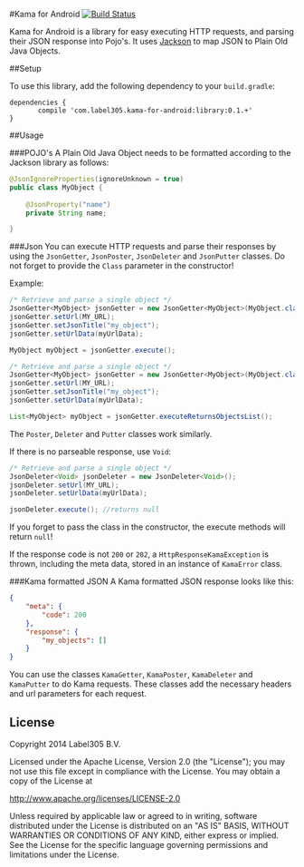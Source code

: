 #Kama for Android [![Build Status](https://travis-ci.org/Label305/Kama-for-Android.svg?branch=master)](https://travis-ci.org/Label305/Kama-for-Android)

Kama for Android is a library for easy executing HTTP requests, and parsing their JSON response into Pojo's. It uses [Jackson](https://github.com/FasterXML/jackson) to map JSON to Plain Old Java Objects.

##Setup

To use this library, add the following dependency to your `build.gradle`:

```
dependencies {
       compile 'com.label305.kama-for-android:library:0.1.+'
}
```
    
##Usage

###POJO's
A Plain Old Java Object needs to be formatted according to the Jackson library as follows:
```java
@JsonIgnoreProperties(ignoreUnknown = true)
public class MyObject {
    
    @JsonProperty("name")
    private String name;

}
```

###Json
You can execute HTTP requests and parse their responses by using the `JsonGetter`, `JsonPoster`, `JsonDeleter` and `JsonPutter` classes. Do not forget to provide the `Class` parameter in the constructor! 

Example:
```java
/* Retrieve and parse a single object */
JsonGetter<MyObject> jsonGetter = new JsonGetter<MyObject>(MyObject.class);
jsonGetter.setUrl(MY_URL);
jsonGetter.setJsonTitle("my_object");
jsonGetter.setUrlData(myUrlData);

MyObject myObject = jsonGetter.execute();

/* Retrieve and parse a single object */
JsonGetter<MyObject> jsonGetter = new JsonGetter<MyObject>(MyObject.class);
jsonGetter.setUrl(MY_URL);
jsonGetter.setJsonTitle("my_object");
jsonGetter.setUrlData(myUrlData);

List<MyObject> myObject = jsonGetter.executeReturnsObjectsList();
```

The `Poster`, `Deleter` and `Putter` classes work similarly.

If there is no parseable response, use `Void`:
```java
/* Retrieve and parse a single object */
JsonDeleter<Void> jsonDeleter = new JsonDeleter<Void>();
jsonDeleter.setUrl(MY_URL);
jsonDeleter.setUrlData(myUrlData);

jsonDeleter.execute(); //returns null
```
If you forget to pass the class in the constructor, the execute methods will return `null`!

If the response code is not `200` or `202`, a `HttpResponseKamaException` is thrown, including the meta data, stored in an instance of `KamaError` class.

###Kama formatted JSON
A Kama formatted JSON response looks like this:

```json
{
    "meta": {
        "code": 200
    },
    "response": {
        "my_objects": []
    }
}
```

You can use the classes `KamaGetter`, `KamaPoster`, `KamaDeleter` and `KamaPutter` to do Kama requests. These classes add the necessary headers and url parameters for each request.

## License
Copyright 2014 Label305 B.V.

Licensed under the Apache License, Version 2.0 (the "License"); you may not use this file except in compliance with the License. You may obtain a copy of the License at

http://www.apache.org/licenses/LICENSE-2.0

Unless required by applicable law or agreed to in writing, software distributed under the License is distributed on an "AS IS" BASIS, WITHOUT WARRANTIES OR CONDITIONS OF ANY KIND, either express or implied. See the License for the specific language governing permissions and limitations under the License.
